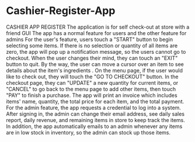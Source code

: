# Cashier-Register-App
CASHIER APP REGISTER The application is for self check-out at store with a friend GUI The app has a normal feature for users and the other feature for admins For the user's feature, users touch a "START" button to begin selecting some items. If there is no selection or quantity of all items are zero, the app will pop up a notification message, so the users cannot go to checkout. When the user changes their mind, they can touch an "EXIT" button to quit. By the way, the user can move a cursor over an item to see details about the item's ingredients . On the menu page, if the user would like to check out, they will touch the "GO TO CHECKOUT" button. In the checkout page, they can "UPDATE" a new quantity for current items, or "CANCEL" to go back to the menu page to add other items, then touch "PAY" to finish a purchase. The app will print an invoice which includes items' name, quantity, the total price for each item, and the total payment. For the admin feature, the app requests a credential to log into a system. After signing in, the admin can change their email address, see daily sales report, daily revenue, and remaining items in store to keep track the items. In addition, the app automatically emails to an admin whenever any items are in low stock in inventory, so the admin can stock up those items.
